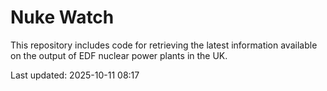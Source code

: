 # Nuke Watch

This repository includes code for retrieving the latest information available on the output of EDF nuclear power plants in the UK.

Last updated: 2025-10-11 08:17